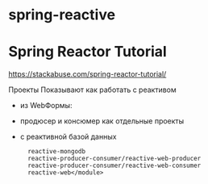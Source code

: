 # spring-reactive

# Spring Reactor Tutorial
https://stackabuse.com/spring-reactor-tutorial/

Проекты
Показывают как работать с реактивом 
- из WebФормы:
- продюсер и консюмер как отдельные проекты
- с реактивной базой данных

        reactive-mongodb
        reactive-producer-consumer/reactive-web-producer
        reactive-producer-consumer/reactive-web-consumer
        reactive-web</module>
